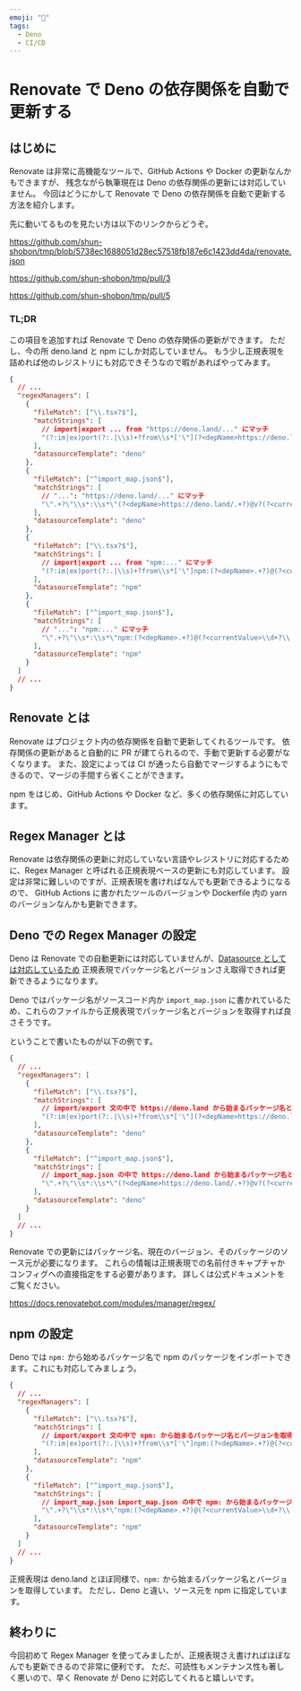 ```yaml
---
emoji: "🦕"
tags:
  - Deno
  - CI/CD
---
```


# Renovate で Deno の依存関係を自動で更新する

## はじめに

Renovate は非常に高機能なツールで、GitHub Actions や Docker の更新なんかもできますが、
残念ながら執筆現在は Deno の依存関係の更新には対応していません。
今回はどうにかして Renovate で Deno の依存関係を自動で更新する方法を紹介します。

先に動いてるものを見たい方は以下のリンクからどうぞ。

https://github.com/shun-shobon/tmp/blob/5738ec1688051d28ec57518fb187e6c1423dd4da/renovate.json

https://github.com/shun-shobon/tmp/pull/3

https://github.com/shun-shobon/tmp/pull/5

### TL;DR

この項目を追加すれば Renovate で Deno の依存関係の更新ができます。
ただし、今の所 deno.land と npm にしか対応していません。
もう少し正規表現を詰めれば他のレジストリにも対応できそうなので暇があればやってみます。

```json
{
  // ...
  "regexManagers": [
    {
      "fileMatch": ["\\.tsx?$"],
      "matchStrings": [
        // import|export ... from "https://deno.land/..." にマッチ
        "(?:im|ex)port(?:.|\\s)+?from\\s*['\"](?<depName>https://deno.land/.+?)@v?(?<currentValue>\\d+?\\.\\d+?\\.\\d+?).*?['\"]"
      ],
      "datasourceTemplate": "deno"
    },
    {
      "fileMatch": ["^import_map.json$"],
      "matchStrings": [
        // "...": "https://deno.land/..." にマッチ
        "\".+?\"\\s*:\\s*\"(?<depName>https://deno.land/.+?)@v?(?<currentValue>\\d+?\\.\\d+?\\.\\d+?).*?\""
      ],
      "datasourceTemplate": "deno"
    },
    {
      "fileMatch": ["\\.tsx?$"],
      "matchStrings": [
        // import|export ... from "npm:..." にマッチ
        "(?:im|ex)port(?:.|\\s)+?from\\s*['\"]npm:(?<depName>.+?)@(?<currentValue>\\d+?\\.\\d+?\\.\\d+?).*?['\"]"
      ],
      "datasourceTemplate": "npm"
    },
    {
      "fileMatch": ["^import_map.json$"],
      "matchStrings": [
        // "...": "npm:..." にマッチ
        "\".+?\"\\s*:\\s*\"npm:(?<depName>.+?)@(?<currentValue>\\d+?\\.\\d+?\\.\\d+?).*?\""
      ],
      "datasourceTemplate": "npm"
    }
  ]
  // ...
}
```

## Renovate とは

Renovate はプロジェクト内の依存関係を自動で更新してくれるツールです。
依存関係の更新があると自動的に PR が建てられるので、手動で更新する必要がなくなります。
また、設定によっては CI が通ったら自動でマージするようにもできるので、マージの手間すら省くことができます。

npm をはじめ、GitHub Actions や Docker など、多くの依存関係に対応しています。

## Regex Manager とは

Renovate は依存関係の更新に対応していない言語やレジストリに対応するために、Regex Manager と呼ばれる正規表現ベースの更新にも対応しています。
設定は非常に難しいのですが、正規表現を書ければなんでも更新できるようになるので、
GitHub Actions に書かれたツールのバージョンや Dockerfile 内の yarn のバージョンなんかも更新できます。

## Deno での Regex Manager の設定

Deno は Renovate での自動更新には対応していませんが、[Datasource としては対応しているため](https://docs.renovatebot.com/modules/datasource/deno/)
正規表現でパッケージ名とバージョンさえ取得できれば更新できるようになります。

Deno ではパッケージ名がソースコード内か `import_map.json` に書かれているため、これらのファイルから正規表現でパッケージ名とバージョンを取得すれば良さそうです。

ということで書いたものが以下の例です。

```json
{
  // ...
  "regexManagers": [
    {
      "fileMatch": ["\\.tsx?$"],
      "matchStrings": [
        // import/export 文の中で https://deno.land から始まるパッケージ名とバージョンを取得
        "(?:im|ex)port(?:.|\\s)+?from\\s*['\"](?<depName>https://deno.land/.+?)@v?(?<currentValue>\\d+?\\.\\d+?\\.\\d+?).*?['\"]"
      ],
      "datasourceTemplate": "deno"
    },
    {
      "fileMatch": ["^import_map.json$"],
      "matchStrings": [
        // import_map.json の中で https://deno.land から始まるパッケージ名とバージョンを取得
        "\".+?\"\\s*:\\s*\"(?<depName>https://deno.land/.+?)@v?(?<currentValue>\\d+?\\.\\d+?\\.\\d+?).*?\""
      ],
      "datasourceTemplate": "deno"
    }
  ]
  // ...
}
```

Renovate での更新にはパッケージ名、現在のバージョン、そのパッケージのソース元が必要になります。
これらの情報は正規表現での名前付きキャプチャかコンフィグへの直接指定をする必要があります。
詳しくは公式ドキュメントをご覧ください。

https://docs.renovatebot.com/modules/manager/regex/

## npm の設定

Deno では `npm:` から始めるパッケージ名で npm のパッケージをインポートできます。これにも対応してみましょう。

```json
{
  // ...
  "regexManagers": [
    {
      "fileMatch": ["\\.tsx?$"],
      "matchStrings": [
        // import/export 文の中で npm: から始まるパッケージ名とバージョンを取得
        "(?:im|ex)port(?:.|\\s)+?from\\s*['\"]npm:(?<depName>.+?)@(?<currentValue>\\d+?\\.\\d+?\\.\\d+?).*?['\"]"
      ],
      "datasourceTemplate": "npm"
    },
    {
      "fileMatch": ["^import_map.json$"],
      "matchStrings": [
        // import_map.json import_map.json の中で npm: から始まるパッケージ名とバージョンを取得
        "\".+?\"\\s*:\\s*\"npm:(?<depName>.+?)@(?<currentValue>\\d+?\\.\\d+?\\.\\d+?).*?\""
      ],
      "datasourceTemplate": "npm"
    }
  ]
  // ...
}
```

正規表現は deno.land とほぼ同様で、`npm:` から始まるパッケージ名とバージョンを取得しています。
ただし、Deno と違い、ソース元を npm に指定しています。

## 終わりに

今回初めて Regex Manager を使ってみましたが、正規表現さえ書ければほぼなんでも更新できるので非常に便利です。
ただ、可読性もメンテナンス性も著しく悪いので、早く Renovate が Deno に対応してくれると嬉しいです。
